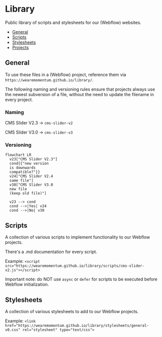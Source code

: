 # Library
Public library of scripts and stylesheets for our (Webflow) websites.

- [General](#general)
- [Scripts](#scripts)
- [Stylesheets](#stylesheets)
- [Projects](#projects)

## General
To use these files in a (Webflow) project, reference them via `https://wearemomentum.github.io/library/`.

The following naming and versioning rules ensure that projects always use the newest subversion of a file, without the need to update the filename in every project.

### Naming
CMS Slider V2.3 -> `cms-slider-v2`

CMS Slider V3.0 -> `cms-slider-v3`

### Versioning
<!-- https://mermaid.js.org/intro/ -->
```mermaid
flowchart LR
  v23["CMS Slider V2.3"]
  cond{{"new version
  is downwards
  compatible?"}}
  v24["CMS Slider V2.4
  same file"]
  v30["CMS Slider V3.0
  new file
  (keep old file)"]

  v23 --> cond
  cond -->|Yes| v24
  cond -->|No| v30
```

## Scripts
A collection of various scripts to implement functionality to our Webflow projects.

There's a .md documentation for every script.

Example: `<script src="https://wearemomentum.github.io/library/scripts/cms-slider-v2.js"></script>`

Important note: do NOT use `async` or `defer` for scripts to be executed before Webflow initialization.

## Stylesheets
A collection of various stylesheets to add to our Webflow projects.

Example: `<link href="https://wearemomentum.github.io/library/stylesheets/general-v0.css" rel="stylesheet" type="text/css">`
